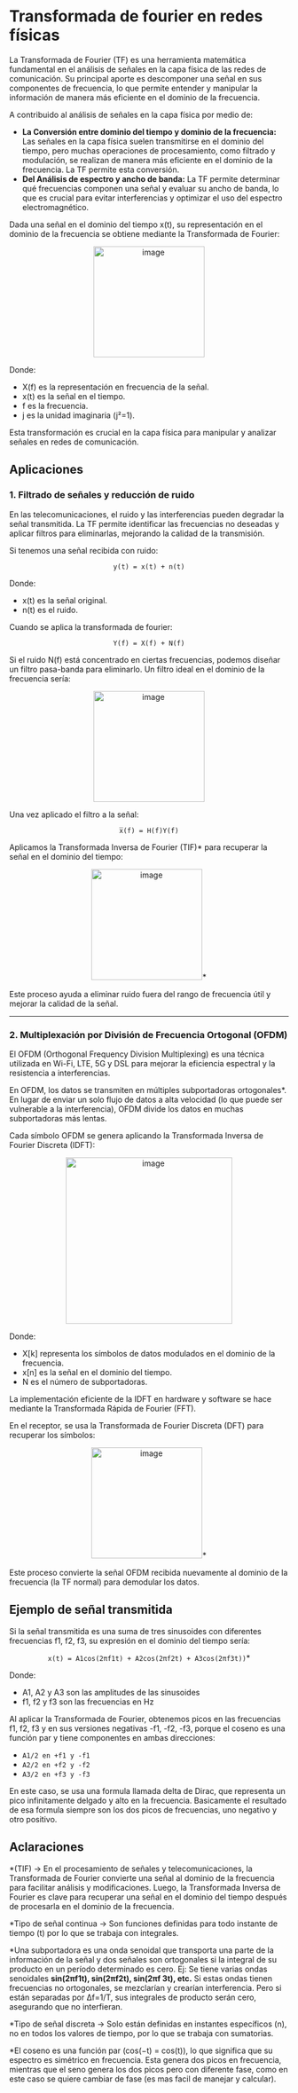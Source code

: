 # Transformada de fourier en redes físicas



La Transformada de Fourier (TF) es una herramienta matemática fundamental en el análisis de señales en la capa física de las redes de comunicación. Su principal aporte es descomponer una señal en sus componentes de frecuencia, lo que permite entender y manipular la información de manera más eficiente en el dominio de la frecuencia.

A contribuido al análisis de señales en la capa física por medio de:
  - **La Conversión entre dominio del tiempo y dominio de la frecuencia:** Las señales en la capa física suelen transmitirse en el dominio del tiempo, pero muchas operaciones de procesamiento, como filtrado y modulación, se realizan de manera más eficiente en el dominio de la frecuencia. La TF permite esta conversión.
  - **Del Análisis de espectro y ancho de banda:** La TF permite determinar qué frecuencias componen una señal y evaluar su ancho de banda, lo que es crucial para evitar interferencias y optimizar el uso del espectro electromagnético.

Dada una señal en el dominio del tiempo x(t), su representación en el dominio de la frecuencia se obtiene mediante la Transformada de Fourier:

<p align="center">
  <img src="https://github.com/user-attachments/assets/0035d36b-7768-403e-9cc2-18c8cac1169d" alt="image" width="200">
</p>

Donde:
  - X(f) es la representación en frecuencia de la señal.
  - x(t) es la señal en el tiempo.
  - f es la frecuencia.
  - j es la unidad imaginaria (j²=1).

Esta transformación es crucial en la capa física para manipular y analizar señales en redes de comunicación.

## Aplicaciones

  ### 1. Filtrado de señales y reducción de ruido

En las telecomunicaciones, el ruido y las interferencias pueden degradar la señal transmitida. La TF permite identificar las frecuencias no deseadas y aplicar filtros para eliminarlas, mejorando la calidad de la transmisión.

Si tenemos una señal recibida con ruido:
<p align="center">
  <code>y(t) = x(t) + n(t)</code>
</p>


Donde: 
  - x(t) es la señal original.
  - n(t) es el ruido.

Cuando se aplica la transformada de fourier: 
<p align="center">
  <code>Y(f) = X(f) + N(f)</code>
</p>

Si el ruido N(f) está concentrado en ciertas frecuencias, podemos diseñar un filtro pasa-banda para eliminarlo. Un filtro ideal en el dominio de la frecuencia sería:
<p align="center">
  <img src="https://github.com/user-attachments/assets/99562bf0-871d-4a0f-8726-1f03966d861c" alt="image" width="200">
</p>

Una vez aplicado el filtro a la señal:
<p align="center">
  <code>x̅(f) = H(f)Y(f)</code>
</p>

Aplicamos la Transformada Inversa de Fourier (TIF)* para recuperar la señal en el dominio del tiempo:
<p align="center">
  <img src="https://github.com/user-attachments/assets/6c51caac-a0b8-4001-b703-81a1d0ea596f" alt="image" width="200">*
</p>

Este proceso ayuda a eliminar ruido fuera del rango de frecuencia útil y mejorar la calidad de la señal.

---

  ### 2. Multiplexación por División de Frecuencia Ortogonal (OFDM)

El OFDM (Orthogonal Frequency Division Multiplexing) es una técnica utilizada en Wi-Fi, LTE, 5G y DSL para mejorar la eficiencia espectral y la resistencia a interferencias.

En OFDM, los datos se transmiten en múltiples subportadoras ortogonales*. En lugar de enviar un solo flujo de datos a alta velocidad (lo que puede ser vulnerable a la interferencia), OFDM divide los datos en muchas subportadoras más lentas.

Cada símbolo OFDM se genera aplicando la Transformada Inversa de Fourier Discreta (IDFT):
<p align="center">
  <img src="https://github.com/user-attachments/assets/d183be32-f6f8-434b-bb2a-6ad1f7f04edf" alt="image" width="300">
</p>

Donde:
  - X[k] representa los símbolos de datos modulados en el dominio de la frecuencia.
  - x[n] es la señal en el dominio del tiempo.
  - N es el número de subportadoras.

La implementación eficiente de la IDFT en hardware y software se hace mediante la Transformada Rápida de Fourier (FFT).

En el receptor, se usa la Transformada de Fourier Discreta (DFT) para recuperar los símbolos:

<p align="center">
  <img src="https://github.com/user-attachments/assets/49ed958d-c3a1-41aa-991a-56651d3e7774" alt="image" width="200">*
</p>

Este proceso convierte la señal OFDM recibida nuevamente al dominio de la frecuencia (la TF normal) para demodular los datos.

## Ejemplo de señal transmitida

Si la señal transmitida es una suma de tres sinusoides con diferentes frecuencias 
f1, f2, f3, su expresión en el dominio del tiempo sería:
<p align="center">
  <code>x(t) = A1cos(2πf1t) + A2cos(2πf2t) + A3cos(2πf3t))</code>*
</p>

Donde:
  - A1, A2 y A3 son las amplitudes de las sinusoides
  - f1, f2 y f3 son las frecuencias en Hz

Al aplicar la Transformada de Fourier, obtenemos picos en las frecuencias f1, f2, f3 y en sus versiones negativas -f1, -f2, -f3, porque el coseno es una función par y tiene componentes en ambas direcciones:

  - `A1/2 en +f1 y -f1`
  - `A2/2 en +f2 y -f2`
  - `A3/2 en +f3 y -f3`

En este caso, se usa una formula llamada delta de Dirac, que representa un pico infinitamente delgado y alto en la frecuencia. Basicamente el resultado de esa formula siempre son los dos picos de frecuencias, uno negativo y otro positivo.

## Aclaraciones

*(TIF) -> En el procesamiento de señales y telecomunicaciones, la Transformada de Fourier convierte una señal al dominio de la frecuencia para facilitar análisis y modificaciones. Luego, la Transformada Inversa de Fourier es clave para recuperar una señal en el dominio del tiempo después de procesarla en el dominio de la frecuencia.

*Tipo de señal continua -> Son funciones definidas para todo instante de tiempo (t) por lo que se trabaja con integrales.

*Una subportadora es una onda senoidal que transporta una parte de la información de la señal y dos señales son ortogonales si la integral de su producto en un período determinado es cero. Ej: Se tiene varias ondas senoidales **sin(2πf1t), sin(2πf2t), sin(2πf 3t), etc.** Si estas ondas tienen frecuencias no ortogonales, se mezclarían y crearían interferencia. Pero si están separadas por Δf=1/T, sus integrales de producto serán cero, asegurando que no interfieran.

*Tipo de señal discreta -> Solo están definidas en instantes específicos (n), no en todos los valores de tiempo, por lo que se trabaja con sumatorias.

*El coseno es una función par (cos(−t) = cos(t)), lo que significa que su espectro es simétrico en frecuencia. Esta genera dos picos en frecuencia, mientras que el seno genera los dos picos pero con diferente fase, como en este caso se quiere cambiar de fase (es mas facil de manejar y calcular).
